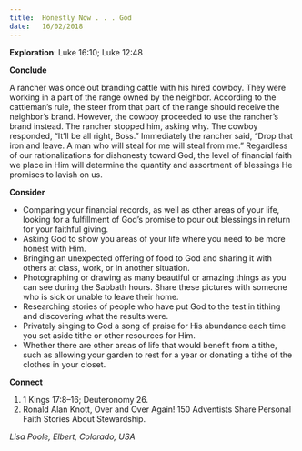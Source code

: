 ```yaml
---
title:  Honestly Now . . . God
date:   16/02/2018
---
```


**Exploration**: Luke 16:10; Luke 12:48

**Conclude**

A rancher was once out branding cattle with his hired cowboy. They were working in a part of the range owned by the neighbor. According to the cattleman’s rule, the steer from that part of the range should receive the neighbor’s brand. However, the cowboy proceeded to use the rancher’s brand instead. The rancher stopped him, asking why. The cowboy responded, “It’ll be all right, Boss.” Immediately the rancher said, “Drop that iron and leave. A man who will steal for me will steal from me.” Regardless of our rationalizations for dishonesty toward God, the level of financial faith we place in Him will determine the quantity and assortment of blessings He promises to lavish on us.

**Consider**

- Comparing your financial records, as well as other areas of your life, looking for a fulfillment of God’s promise to pour out blessings in return for your faithful giving.
- Asking God to show you areas of your life where you need to be more honest with Him.
- Bringing an unexpected offering of food to God and sharing it with others at class, work, or in another situation.
- Photographing or drawing as many beautiful or amazing things as you can see during the Sabbath hours. Share these pictures with someone who is sick or unable to leave their home.
- Researching stories of people who have put God to the test in tithing and discovering what the results were.
- Privately singing to God a song of praise for His abundance each time you set aside tithe or other resources for Him.
- Whether there are other areas of life that would benefit from a tithe, such as allowing your garden to rest for a year or donating a tithe of the clothes in your closet.

**Connect**

1. 1 Kings 17:8–16; Deuteronomy 26.
2. Ronald Alan Knott, Over and Over Again! 150 Adventists Share Personal Faith Stories About Stewardship.

_Lisa Poole, Elbert, Colorado, USA_